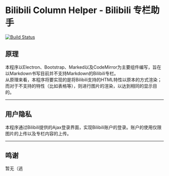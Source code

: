 # Bilibili Column Helper - Bilibili 专栏助手 
[![Build Status](https://travis-ci.org/Yesterday17/Bilibili-Column-Helper.svg?branch=master)](https://travis-ci.org/Yesterday17/Bilibili-Column-Helper)
## 原理
本程序以Electron、Bootstrap、Marked以及CodeMirror为主要组件编写，旨在以Markdown书写目前并不支持Markdown的Bilibili专栏。  
从原理来看，本程序将要实现的是将Bilibili支持的HTML特性以原本的方式渲染；而对于不支持的特性（比如表格等），则进行图片的渲染，以达到相同的显示目的。  

---
## 用户隐私
本程序通过Bilibili提供的Ajax登录界面，实现Bilibili账户的登录。账户的使用仅限图片的上传以及专栏内容的上传。

---
## 鸣谢
暂无（逃